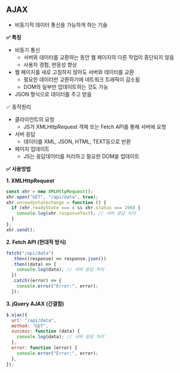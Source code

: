 ## AJAX

- 비동기적 데이터 통신을 가능하게 하는 기술

**✅ 특징**

- 비동기 통신
  - 서버와 데이터를 교환하는 동안 웹 페이지의 다른 작업이 중단되지 않음
  - 사용자 경험, 반응성 향상
- 웹 페이지를 새로 고침하지 않아도 서버와 데이터를 교환
  - 필요한 데이터만 교환하기에 네트워크 트래픽이 감소됨
  - DOM의 일부만 업데이트하는 것도 가능
- JSON 형식으로 데이터를 주고 받음

✅ 동작원리

- 클라이언트의 요청
  - JS가 XMLHttpRequest 객체 또는 Fetch API를 통해 서버에 요청
- 서버 응답
  - 데이터를 XML, JSON, HTML, TEXT등으로 반환
- 페이지 업데이트
  - JS는 응답데이터를 처리하고 필요한 DOM을 업데이트

**✅ 사용방법**

**1. XMLHttpRequest**

```jsx
const xhr = new XMLHttpRequest();
xhr.open("GET", "/api/data", true);
xhr.onreadystatechange = function () {
  if (xhr.readyState === 4 && xhr.status === 200) {
    console.log(xhr.responseText); // 서버 응답 처리
  }
};
xhr.send();
```

**2. Fetch API (현대적 방식)**

```jsx
fetch("/api/data")
  .then((response) => response.json())
  .then((data) => {
    console.log(data); // 서버 응답 처리
  })
  .catch((error) => {
    console.error("Error:", error);
  });
```

**3. jQuery AJAX (간결함)**

```jsx
$.ajax({
  url: "/api/data",
  method: "GET",
  success: function (data) {
    console.log(data); // 서버 응답 처리
  },
  error: function (error) {
    console.error("Error:", error);
  },
});
```
